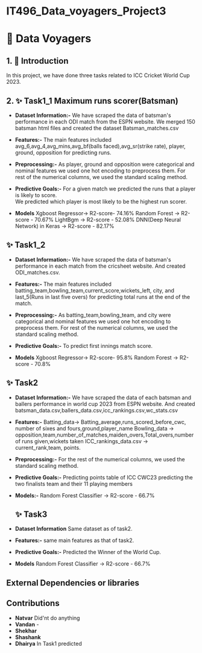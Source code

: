 # IT496_Data_voyagers_Project3

# 🚀 Data Voyagers


## 1. 🎯 Introduction

In this project, we have done three tasks related to ICC Cricket World Cup 2023. 

## 2. ✨ Task1_1 Maximum runs scorer(Batsman)

- **Dataset Information:-**
  We have scraped the data of batsman's performance in each ODI match from the ESPN website. We merged 150 batsman html files and created the dataset Batsman_matches.csv
- **Features:-**
  The main features included avg_6,avg_4,avg_mins,avg_bf(balls faced),avg_sr(strike rate), player, ground, opposition for predicting runs.
- **Preprocessing:-**
  As player, ground and opposition were categorical and nominal features we used one hot encoding to preprocess them.
  For rest of the numerical columns, we used the standard scaling method.

- **Predictive Goals:-**
  For a given match we predicted the runs that a player is likely to score.<br>
  We predicted which player is most likely to be the highest run scorer.
- **Models**
  Xgboost Regressor-> R2-score- 74.16%
  Random Forest -> R2-score - 70.67%
  LightBgm -> R2-score - 52.08%
  DNN(Deep Neural Network) in Keras -> R2-score - 82.17%
  
  
## ✨ Task1_2

- **Dataset Information:-**
  We have scraped the data of batsman's performance in each match from the cricsheet website. And created ODI_matches.csv.
- **Features:-**
  The main features included batting_team,bowling_team,current_score,wickets_left, city, and last_5(Runs in last five overs) for predicting total runs at the end of the match.
- **Preprocessing:-**
  As batting_team,bowling_team, and city were categorical and nominal features we used one hot encoding to preprocess them.
  For rest of the numerical columns, we used the standard scaling method.

- **Predictive Goals:-**
  To predict first innings match score.

- **Models**
  Xgboost Regressor-> R2-score- 95.8%
  Random Forest -> R2-score - 70.8%

##  ✨ Task2

- **Dataset Information:-**
  We have scraped the data of each batsman and ballers performance in world cup 2023 from ESPN website. And created batsman_data.csv,ballers_data.csv,icc_rankings.csv,wc_stats.csv
  
- **Features:-**
  Batting_data-> Batting_average,runs_scored_before_cwc, number of sixes and fours,ground,player_name
  Bowling_data -> opposition,team,number_of_matches,maiden_overs,Total_overs,number of runs given,wickets taken
  ICC_rankings_data.csv -> current_rank,team, points.
  
- **Preprocessing:-**
  For the rest of the numerical columns, we used the standard scaling method.

- **Predictive Goals:-**
  Predicting points table of ICC CWC23 
  predicting the two finalists team and their 11 playing members
  
- **Models:-**
  Random Forest Classifier -> R2-score - 66.7%

  ## ✨ Task3

- **Dataset Information**
  Same dataset as of task2.
- **Features:-**
  same main features as that of task2.

- **Predictive Goals:-**
  Predicted the Winner of the World Cup.
  
- **Models**
  Random Forest Classifier -> R2-score - 66.7%

## External Dependencies or libraries


## Contributions
- **Natvar** Did'nt do anything
- **Vandan** - 
- **Shekhar** 
- **Shashank**
- **Dhairya** In Task1 predicted 




  
